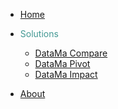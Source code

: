 * [Home](README.md)

* <p style="color:#429893;"> Solutions </p>

    * [DataMa Compare](compare/compare.md)
    * [DataMa Pivot](pivot/pivot.md)
    * [DataMa Impact](impact/impact.md)
    <!-- * [DataMa Journey](journey/journey.md) Todo : add to navbar when done-->

* [About](https://datama.fr)
